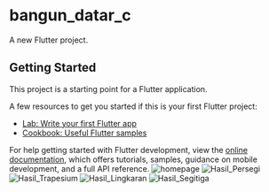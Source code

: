 # bangun_datar_c

A new Flutter project.

## Getting Started

This project is a starting point for a Flutter application.

A few resources to get you started if this is your first Flutter project:

- [Lab: Write your first Flutter app](https://docs.flutter.dev/get-started/codelab)
- [Cookbook: Useful Flutter samples](https://docs.flutter.dev/cookbook)

For help getting started with Flutter development, view the
[online documentation](https://docs.flutter.dev/), which offers tutorials,
samples, guidance on mobile development, and a full API reference.
![homepage](https://github.com/totokxinacoy/bangun_datar/assets/115200267/83bb4350-de07-41ec-8943-1611512fd5fd)
![Hasil_Persegi](https://github.com/totokxinacoy/bangun_datar/assets/115200267/03265b51-e0a7-4634-ac1f-eefe081ce5b8)
![Hasil_Trapesium](https://github.com/totokxinacoy/bangun_datar/assets/115200267/fecfcb51-e073-4560-941f-44be4201a9d1)
![Hasil_Lingkaran](https://github.com/totokxinacoy/bangun_datar/assets/115200267/32a87399-e646-4612-8eed-f0f5aa9b3c02)
![Hasil_Segitiga](https://github.com/totokxinacoy/bangun_datar/assets/115200267/2cb9fad1-9e5e-4cb2-9c25-c07d474a4bab)
